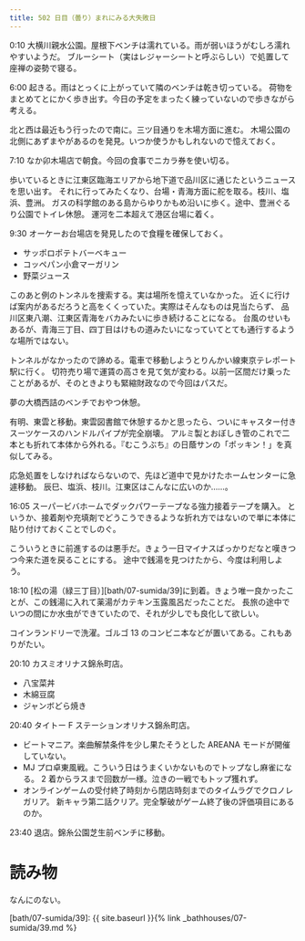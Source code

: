 ```yaml
---
title: 502 日目（曇り）まれにみる大失敗日
---
```


0:10 大横川親水公園。屋根下ベンチは濡れている。雨が弱いほうがむしろ濡れやすいようだ。
ブルーシート（実はレジャーシートと呼ぶらしい）で処置して座禅の姿勢で寝る。

6:00 起きる。雨はとっくに上がっていて隣のベンチは乾き切っている。
荷物をまとめてとにかく歩き出す。今日の予定をまったく練っていないので歩きながら考える。

北と西は最近もう行ったので南に。三ツ目通りを木場方面に進む。
木場公園の北側にあずまやがあるのを発見。いつか使うかもしれないので憶えておく。

7:10 なか卯木場店で朝食。今回の食事でニカラ券を使い切る。

歩いているときに江東区臨海エリアから地下道で品川区に通じたというニュースを思い出す。
それに行ってみたくなり、台場・青海方面に舵を取る。枝川、塩浜、豊洲。
ガスの科学館のある島からゆりかもめ沿いに歩く。途中、豊洲ぐるり公園でトイレ休憩。
運河を二本超えて港区台場に着く。

9:30 オーケーお台場店を発見したので食糧を確保しておく。

* サッポロポテトバーベキュー
* コッペパン小倉マーガリン
* 野菜ジュース

このあと例のトンネルを捜索する。実は場所を憶えていなかった。
近くに行けば案内があるだろうと高をくくっていた。実際はそんなものは見当たらず、
品川区東八潮、江東区青海をバカみたいに歩き続けることになる。
台風のせいもあるが、青海三丁目、四丁目はけもの道みたいになっていてとても通行するような場所ではない。

トンネルがなかったので諦める。電車で移動しようとりんかい線東京テレポート駅に行く。
切符売り場で運賃の高さを見て気が変わる。以前一区間だけ乗ったことがあるが、そのときよりも緊縮財政なので今回はパスだ。

夢の大橋西詰のベンチでおやつ休憩。

有明、東雲と移動。東雲図書館で休憩するかと思ったら、ついにキャスター付きスーツケースのハンドルパイプが完全崩壊。
アルミ製とおぼしき管のこれで二本とも折れて本体から外れる。『むこうぶち』の日蔭サンの「ポッキン！」を真似してみる。

応急処置をしなければならないので、先ほど道中で見かけたホームセンターに急遽移動。
辰巳、塩浜、枝川。江東区はこんなに広いのか……。

16:05 スーパービバホームでダックパワーテープなる強力接着テープを購入。
というか、接着剤や充填剤でどうこうできるような折れ方ではないので単に本体に貼り付けておくことでしのぐ。

こういうときに前進するのは悪手だ。きょう一日マイナスばっかりだなと嘆きつつ今来た道を戻ることにする。
途中で銭湯を見つけたから、今度は利用しよう。

18:10 [松の湯（緑三丁目）][bath/07-sumida/39]に到着。きょう唯一良かったことが、この銭湯に入れて薬湯がカテキン玉露風呂だったことだ。
長旅の途中でいつの間にか水虫ができていたので、それが少しでも良化して欲しい。

コインランドリーで洗濯。ゴルゴ 13 のコンビニ本などが置いてある。これもありがたい。

20:10 カスミオリナス錦糸町店。

* 八宝菜丼
* 木綿豆腐
* ジャンボどら焼き

20:40 タイトー F ステーションオリナス錦糸町店。

* ビートマニア。楽曲解禁条件を少し果たそうとした AREANA モードが開催していない。
* MJ プロ卓東風戦。こういう日はうまくいかないものでトップなし麻雀になる。
  2 着からラスまで回数が一様。泣きの一戦でもトップ獲れず。
* オンラインゲームの受付終了時刻から閉店時刻までのタイムラグでクロノレガリア。
  新キャラ第二話クリア。完全撃破がゲーム終了後の評価項目にあるのか。

23:40 退店。錦糸公園芝生前ベンチに移動。

# 読み物

なんにのない。

[bath/07-sumida/39]: {{ site.baseurl }}{% link _bathhouses/07-sumida/39.md %}
